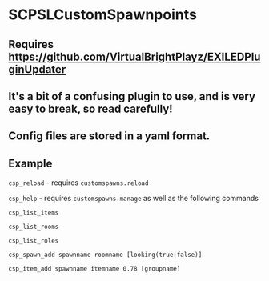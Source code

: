 # SCPSLCustomSpawnpoints

## Requires https://github.com/VirtualBrightPlayz/EXILEDPluginUpdater

## It's a bit of a confusing plugin to use, and is very easy to break, so read carefully!

## Config files are stored in a yaml format.

## Example

`csp_reload` - requires `customspawns.reload`

`csp_help` - requires `customspawns.manage` as well as the following commands

`csp_list_items`

`csp_list_rooms`


`csp_list_roles`

`csp_spawn_add spawnname roomname [looking(true|false)]`

`csp_item_add spawnname itemname 0.78 [groupname]`
